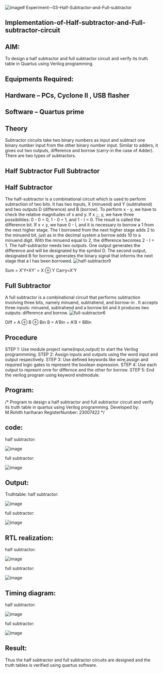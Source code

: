 ![image](https://github.com/vasanthkumarch/Experiment--03-Half-Subtractor-and-Full-subtractor/assets/147473311/b5b4ff58-ef72-4fbd-8b7f-a310f8f4277f)# Experiment--03-Half-Subtractor-and-Full-subtractor
## Implementation-of-Half-subtractor-and-Full-subtractor-circuit
## AIM:
To design a half subtractor and full subtractor circuit and verify its truth table in Quartus using Verilog programming.

## Equipments Required:
## Hardware – PCs, Cyclone II , USB flasher
## Software – Quartus prime
## Theory
Subtractor circuits take two binary numbers as input and subtract one binary number input from the other binary number input. Similar to adders, it gives out two outputs, difference and borrow (carry-in the case of Adder). There are two types of subtractors.

## Half Subtractor Full Subtractor
## Half Subtractor
The half-subtractor is a combinational circuit which is used to perform subtraction of two bits. It has two inputs, X (minuend) and Y (subtrahend) and two outputs D (difference) and B (borrow). To perform x - y, we have to check the relative magnitudes of x and y. If x ;;, y, we have three possibilities: 0 - 0 = 0, 1 - 0 = 1, and 1 - I = 0. The result is called the difference bit. If x < y, we have 0 - I, and it is necessary to borrow a 1 from the next higher stage. The I borrowed from the next higher stage adds 2 to the minuend bit, just as in the decimal system a borrow adds 10 to a minuend digit. With the minuend equal to 2, the difference becomes 2 - I = 1. The half-subtractor needs two outputs. One output generates the difference and will be designated by the symbol D. The second output, designated B for borrow, generates the binary signal that informs the next stage that a I has been borrowed.
![half-subtractor9](https://user-images.githubusercontent.com/36288975/166112538-58c3bc7c-ee5d-4e6a-ac8d-8e8328efe27a.png)


Sum = X'Y+XY' = X ⊕ Y
Carry=X'Y

## Full Subtractor
A full subtractor is a combinational circuit that performs subtraction involving three bits, namely minuend, subtrahend, and borrow-in . It accepts three inputs: minuend, subtrahend and a borrow bit and it produces two outputs: difference and borrow. 
![full-subtractor6](https://user-images.githubusercontent.com/36288975/166112541-24c68359-3de8-4674-ae22-8272ffc385ed.png)


Diff = A ⊕ B ⊕ Bin B = A'Bin + A'B + BBin

## Procedure
STEP 1: Use module project name(input,output) to start the Verilog programmming.
STEP 2: Assign inputs and outputs using the word input and output respectively.
STEP 3: Use defined keywords like wire,assign and required logic gates to represent the boolean expression.
STEP 4: Use each output to represnt onre for differnce and the other for borrow.
STEP 5: End the verilog program using keyword endmodule.

## Program:
/*
Program to design a half subtractor and full subtractor circuit and verify its truth table in quartus using Verilog programming.
Developed by: M.Rohith hariharan RegisterNumber: 23007422  */

## code:

half subtractor:

![image](https://github.com/vasanthkumarch/Experiment--03-Half-Subtractor-and-Full-subtractor/assets/147473311/e36d9c9a-bac3-4dbf-b175-ab9d8ce810e9)

full subtractor:

![image](https://github.com/vasanthkumarch/Experiment--03-Half-Subtractor-and-Full-subtractor/assets/147473311/7e95d79e-06b3-4509-b1cc-9055c6199dfa)


## Output:

Truthtable:
half subtractor:

![image](https://github.com/vasanthkumarch/Experiment--03-Half-Subtractor-and-Full-subtractor/assets/147473311/066ed4b9-35e7-4e59-911a-daeea99684bb)

full subtractor:

![image](https://github.com/vasanthkumarch/Experiment--03-Half-Subtractor-and-Full-subtractor/assets/147473311/b13ba231-1bbd-469d-b982-0f2bdda19dff)


##  RTL realization:

half subtractor:

![image](https://github.com/vasanthkumarch/Experiment--03-Half-Subtractor-and-Full-subtractor/assets/147473311/06195a9d-54c3-49c1-9eab-ef6371105c95)

full subtractor:

![image](https://github.com/vasanthkumarch/Experiment--03-Half-Subtractor-and-Full-subtractor/assets/147473311/7d71bcca-ff27-4266-b6c3-f6c8ffbf3269)


## Timing diagram:

half subtractor:

![image](https://github.com/vasanthkumarch/Experiment--03-Half-Subtractor-and-Full-subtractor/assets/147473311/847adb6c-bf16-43d3-8573-30237210a90f)

full subtractor:

![image](https://github.com/vasanthkumarch/Experiment--03-Half-Subtractor-and-Full-subtractor/assets/147473311/d723d8e8-d39b-4683-b7e7-6fc404fbe019)

## Result:
Thus the half subtractor and full subtractor circuits are designed and the truth tables is verified using quartus software.
